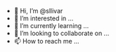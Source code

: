 - 👋 Hi, I’m @sllivar
- 👀 I’m interested in ...
- 🌱 I’m currently learning ...
- 💞️ I’m looking to collaborate on ...
- 📫 How to reach me ...

<!---
sllivar/sllivar is a ✨ special ✨ repository because its `README.md` (this file) appears on your GitHub profile.
You can click the Preview link to take a look at your changes.
--->
